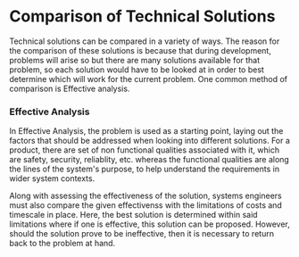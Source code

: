 # Comparison of Technical Solutions

Technical solutions can be compared in a variety of ways. The reason for the comparison of these solutions is because that during development, problems will arise so but there are many solutions available for that problem, so each solution would have to be looked at in order to best determine which will work for the current problem. One common method of comparison is Effective analysis.

### Effective Analysis
In Effective Analysis, the problem is used as a starting point, laying out the factors that should be addressed when looking into different solutions. For a product, there are set of non functional qualities associated with it, which are safety, security, reliablity, etc. whereas the functional qualities are along the lines of the system's purpose, to help understand the requirements in wider system contexts.

Along with assessing the effectiveness of the solution, systems engineers must also compare the given effectivenss with the limitations of costs and timescale in place. Here, the best solution is determined within said limitations where if one is effective, this solution can be proposed. However, should the solution prove to be ineffective, then it is necessary to return back to the problem at hand.
